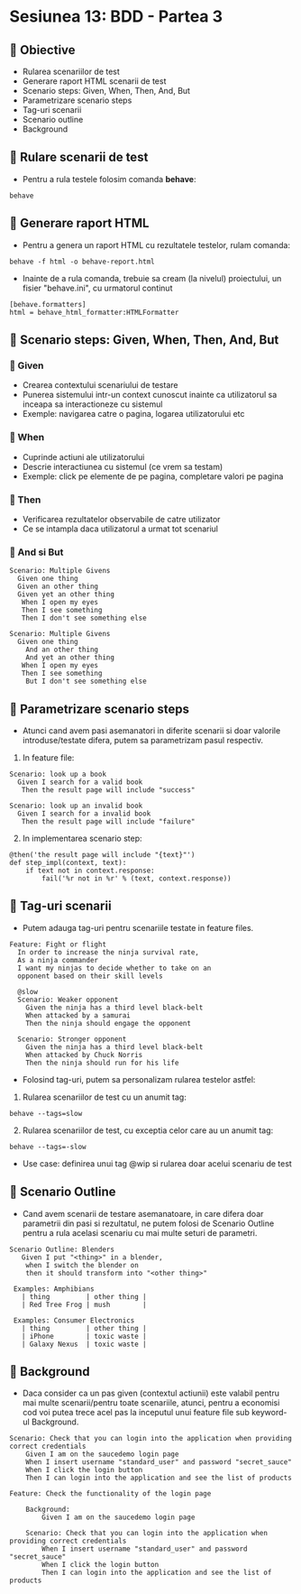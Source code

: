 # Sesiunea 13: BDD - Partea 3

## 📝 Obiective
- Rularea scenariilor de test
- Generare raport HTML scenarii de test
- Scenario steps: Given, When, Then, And, But
- Parametrizare scenario steps
- Tag-uri scenarii
- Scenario outline
- Background

## 🔶 Rulare scenarii de test

- Pentru a rula testele folosim comanda **behave**:

```commandline
behave
```

## 🔶 Generare raport HTML

- Pentru a genera un raport HTML cu rezultatele testelor,
rulam comanda:

```commandline
behave -f html -o behave-report.html
```

- Inainte de a rula comanda, trebuie sa cream (la nivelul)
proiectului, un fisier "behave.ini", cu urmatorul continut
```
[behave.formatters]
html = behave_html_formatter:HTMLFormatter 
```

## 🔶 Scenario steps: Given, When, Then, And, But

### 🐾 Given
- Crearea contextului scenariului de testare
- Punerea sistemului intr-un context cunoscut inainte
ca utilizatorul sa inceapa sa interactioneze cu sistemul
- Exemple: navigarea catre o pagina, logarea utilizatorului etc

### 🐾 When
- Cuprinde actiuni ale utilizatorului
- Descrie interactiunea cu sistemul (ce vrem sa testam)
- Exemple: click pe elemente de pe pagina, completare valori pe pagina


### 🐾 Then
- Verificarea rezultatelor observabile de catre utilizator
- Ce se intampla daca utilizatorul a urmat tot scenariul

### 🐾 And si But

```
Scenario: Multiple Givens
  Given one thing
  Given an other thing
  Given yet an other thing
   When I open my eyes
   Then I see something
   Then I don't see something else
```

```
Scenario: Multiple Givens
  Given one thing
    And an other thing
    And yet an other thing
   When I open my eyes
   Then I see something
    But I don't see something else
```

## 🔶 Parametrizare scenario steps
- Atunci cand avem pasi asemanatori in diferite scenarii si doar valorile introduse/testate difera,
putem sa parametrizam pasul respectiv.

1. In feature file:
```
Scenario: look up a book
  Given I search for a valid book
   Then the result page will include "success"

Scenario: look up an invalid book
  Given I search for a invalid book
   Then the result page will include "failure"
```

2. In implementarea scenario step:

```
@then('the result page will include "{text}"')
def step_impl(context, text):
    if text not in context.response:
        fail('%r not in %r' % (text, context.response))
```

## 🔶 Tag-uri scenarii
- Putem adauga tag-uri pentru scenariile testate in feature files.

```
Feature: Fight or flight
  In order to increase the ninja survival rate,
  As a ninja commander
  I want my ninjas to decide whether to take on an
  opponent based on their skill levels

  @slow
  Scenario: Weaker opponent
    Given the ninja has a third level black-belt
    When attacked by a samurai
    Then the ninja should engage the opponent

  Scenario: Stronger opponent
    Given the ninja has a third level black-belt
    When attacked by Chuck Norris
    Then the ninja should run for his life
```

- Folosind tag-uri, putem sa personalizam rularea testelor astfel:
1. Rularea scenariilor de test cu un anumit tag:
```commandline
behave --tags=slow
```
2. Rularea scenariilor de test, cu exceptia celor care au un anumit tag:
```commandline
behave --tags=-slow
```
- Use case: definirea unui tag @wip si rularea doar
acelui scenariu de test

## 🔶 Scenario Outline
- Cand avem scenarii de testare asemanatoare,
in care difera doar parametrii din pasi si rezultatul,
ne putem folosi de Scenario Outline pentru a rula
acelasi scenariu cu mai multe seturi de parametri.

```
Scenario Outline: Blenders
   Given I put "<thing>" in a blender,
    when I switch the blender on
    then it should transform into "<other thing>"

 Examples: Amphibians
   | thing         | other thing |
   | Red Tree Frog | mush        |

 Examples: Consumer Electronics
   | thing         | other thing |
   | iPhone        | toxic waste |
   | Galaxy Nexus  | toxic waste |
```

## 🔶 Background
- Daca consider ca un pas given (contextul actiunii)
este valabil pentru mai multe scenarii/pentru toate scenariile,
atunci, pentru a economisi cod voi putea trece
acel pas la inceputul unui feature file sub keyword-ul
Background.
```
Scenario: Check that you can login into the application when providing correct credentials
    Given I am on the saucedemo login page
    When I insert username "standard_user" and password "secret_sauce"
    When I click the login button
    Then I can login into the application and see the list of products
```

```
Feature: Check the functionality of the login page

    Background:
        Given I am on the saucedemo login page
        
    Scenario: Check that you can login into the application when providing correct credentials
        When I insert username "standard_user" and password "secret_sauce"
        When I click the login button
        Then I can login into the application and see the list of products
```
